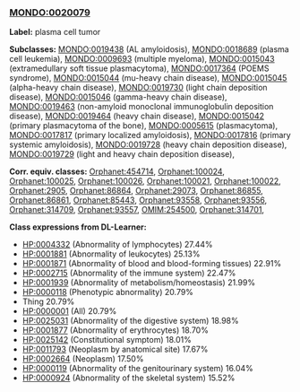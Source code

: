 
### [MONDO:0020079](http://purl.obolibrary.org/obo/MONDO_0020079)
**Label:** plasma cell tumor

**Subclasses:** [MONDO:0019438](http://purl.obolibrary.org/obo/MONDO_0019438) (AL amyloidosis), [MONDO:0018689](http://purl.obolibrary.org/obo/MONDO_0018689) (plasma cell leukemia), [MONDO:0009693](http://purl.obolibrary.org/obo/MONDO_0009693) (multiple myeloma), [MONDO:0015043](http://purl.obolibrary.org/obo/MONDO_0015043) (extramedullary soft tissue plasmacytoma), [MONDO:0017364](http://purl.obolibrary.org/obo/MONDO_0017364) (POEMS syndrome), [MONDO:0015044](http://purl.obolibrary.org/obo/MONDO_0015044) (mu-heavy chain disease), [MONDO:0015045](http://purl.obolibrary.org/obo/MONDO_0015045) (alpha-heavy chain disease), [MONDO:0019730](http://purl.obolibrary.org/obo/MONDO_0019730) (light chain deposition disease), [MONDO:0015046](http://purl.obolibrary.org/obo/MONDO_0015046) (gamma-heavy chain disease), [MONDO:0019463](http://purl.obolibrary.org/obo/MONDO_0019463) (non-amyloid monoclonal immunoglobulin deposition disease), [MONDO:0019464](http://purl.obolibrary.org/obo/MONDO_0019464) (heavy chain disease), [MONDO:0015042](http://purl.obolibrary.org/obo/MONDO_0015042) (primary plasmacytoma of the bone), [MONDO:0005615](http://purl.obolibrary.org/obo/MONDO_0005615) (plasmacytoma), [MONDO:0017817](http://purl.obolibrary.org/obo/MONDO_0017817) (primary localized amyloidosis), [MONDO:0017816](http://purl.obolibrary.org/obo/MONDO_0017816) (primary systemic amyloidosis), [MONDO:0019728](http://purl.obolibrary.org/obo/MONDO_0019728) (heavy chain deposition disease), [MONDO:0019729](http://purl.obolibrary.org/obo/MONDO_0019729) (light and heavy chain deposition disease), 

**Corr. equiv. classes:** [Orphanet:454714](http://www.orpha.net/ORDO/Orphanet_454714), [Orphanet:100024](http://www.orpha.net/ORDO/Orphanet_100024), [Orphanet:100025](http://www.orpha.net/ORDO/Orphanet_100025), [Orphanet:100026](http://www.orpha.net/ORDO/Orphanet_100026), [Orphanet:100021](http://www.orpha.net/ORDO/Orphanet_100021), [Orphanet:100022](http://www.orpha.net/ORDO/Orphanet_100022), [Orphanet:2905](http://www.orpha.net/ORDO/Orphanet_2905), [Orphanet:86864](http://www.orpha.net/ORDO/Orphanet_86864), [Orphanet:29073](http://www.orpha.net/ORDO/Orphanet_29073), [Orphanet:86855](http://www.orpha.net/ORDO/Orphanet_86855), [Orphanet:86861](http://www.orpha.net/ORDO/Orphanet_86861), [Orphanet:85443](http://www.orpha.net/ORDO/Orphanet_85443), [Orphanet:93558](http://www.orpha.net/ORDO/Orphanet_93558), [Orphanet:93556](http://www.orpha.net/ORDO/Orphanet_93556), [Orphanet:314709](http://www.orpha.net/ORDO/Orphanet_314709), [Orphanet:93557](http://www.orpha.net/ORDO/Orphanet_93557), [OMIM:254500](http://purl.obolibrary.org/obo/OMIM_254500), [Orphanet:314701](http://www.orpha.net/ORDO/Orphanet_314701), 

**Class expressions from DL-Learner:**

- [HP:0004332](http://purl.obolibrary.org/obo/HP_0004332) (Abnormality of lymphocytes) 27.44%
- [HP:0001881](http://purl.obolibrary.org/obo/HP_0001881) (Abnormality of leukocytes) 25.13%
- [HP:0001871](http://purl.obolibrary.org/obo/HP_0001871) (Abnormality of blood and blood-forming tissues) 22.91%
- [HP:0002715](http://purl.obolibrary.org/obo/HP_0002715) (Abnormality of the immune system) 22.47%
- [HP:0001939](http://purl.obolibrary.org/obo/HP_0001939) (Abnormality of metabolism/homeostasis) 21.99%
- [HP:0000118](http://purl.obolibrary.org/obo/HP_0000118) (Phenotypic abnormality) 20.79%
- Thing 20.79%
- [HP:0000001](http://purl.obolibrary.org/obo/HP_0000001) (All) 20.79%
- [HP:0025031](http://purl.obolibrary.org/obo/HP_0025031) (Abnormality of the digestive system) 18.98%
- [HP:0001877](http://purl.obolibrary.org/obo/HP_0001877) (Abnormality of erythrocytes) 18.70%
- [HP:0025142](http://purl.obolibrary.org/obo/HP_0025142) (Constitutional symptom) 18.01%
- [HP:0011793](http://purl.obolibrary.org/obo/HP_0011793) (Neoplasm by anatomical site) 17.67%
- [HP:0002664](http://purl.obolibrary.org/obo/HP_0002664) (Neoplasm) 17.50%
- [HP:0000119](http://purl.obolibrary.org/obo/HP_0000119) (Abnormality of the genitourinary system) 16.04%
- [HP:0000924](http://purl.obolibrary.org/obo/HP_0000924) (Abnormality of the skeletal system) 15.52%


